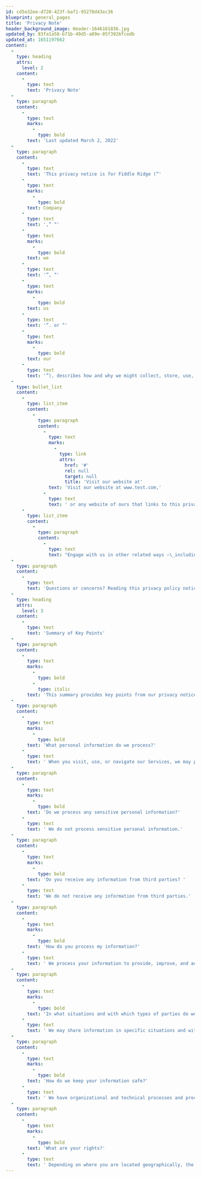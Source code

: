 ```yaml
---
id: cd5e32ee-d720-423f-baf1-95278d43ec36
blueprint: general_pages
title: 'Privacy Note'
header_background_image: Header-1646161836.jpg
updated_by: 83fa1a58-b71b-49d5-a89e-05f3926fcedb
updated_at: 1651197662
content:
  -
    type: heading
    attrs:
      level: 2
    content:
      -
        type: text
        text: 'Privacy Note'
  -
    type: paragraph
    content:
      -
        type: text
        marks:
          -
            type: bold
        text: 'Last updated March 2, 2022'
  -
    type: paragraph
    content:
      -
        type: text
        text: 'This privacy notice is for Fiddle Ridge (“'
      -
        type: text
        marks:
          -
            type: bold
        text: Company
      -
        type: text
        text: ',” “'
      -
        type: text
        marks:
          -
            type: bold
        text: we
      -
        type: text
        text: '”, “'
      -
        type: text
        marks:
          -
            type: bold
        text: us
      -
        type: text
        text: '”. or “'
      -
        type: text
        marks:
          -
            type: bold
        text: our
      -
        type: text
        text: '”), describes how and why we might collect, store, use, and/or share (“process”) your information when you use our services (“Services”), such as when you.'
  -
    type: bullet_list
    content:
      -
        type: list_item
        content:
          -
            type: paragraph
            content:
              -
                type: text
                marks:
                  -
                    type: link
                    attrs:
                      href: '#'
                      rel: null
                      target: null
                      title: 'Visit our website at'
                text: 'Visit our website at www.test.com,'
              -
                type: text
                text: ' or any website of ours that links to this privacy notice'
      -
        type: list_item
        content:
          -
            type: paragraph
            content:
              -
                type: text
                text: "Engage with us in other related ways —\_including any sales, marketing, or events"
  -
    type: paragraph
    content:
      -
        type: text
        text: 'Questions or concerns? Reading this privacy policy notice will help you understand your privacy rights and choices. If you do not agree with our polices and practices, please do not use our Services. If you have any questions or concerns, please contact us at________.'
  -
    type: heading
    attrs:
      level: 3
    content:
      -
        type: text
        text: 'Summary of Key Points'
  -
    type: paragraph
    content:
      -
        type: text
        marks:
          -
            type: bold
          -
            type: italic
        text: 'This summary provides key points from our privacy notice, but you have find more details about any of these topics by clicking link following each key point or by using our table of contents below to find the sections you are looking for. You can also click here to go directly to our table of content.'
  -
    type: paragraph
    content:
      -
        type: text
        marks:
          -
            type: bold
        text: 'What personal information do we process?'
      -
        type: text
        text: ' When you visit, use, or navigate our Services, we may process personal information depending on how you interact with Fiddle Ridge and the Services, the choices you make, and the products and features you use. Click here to learn more.'
  -
    type: paragraph
    content:
      -
        type: text
        marks:
          -
            type: bold
        text: 'Do we process any sensitive personal information?'
      -
        type: text
        text: ' We do not process sensitive personal information.'
  -
    type: paragraph
    content:
      -
        type: text
        marks:
          -
            type: bold
        text: 'Do you receive any information from third parties? '
      -
        type: text
        text: 'We do not receive any information from third parties.'
  -
    type: paragraph
    content:
      -
        type: text
        marks:
          -
            type: bold
        text: 'How do you process my information?'
      -
        type: text
        text: ' We process your information to provide, improve, and administer our Services, communicate with you, for security and fraud prevention, and to comply with law. We may also process your information for other purposes with your consent. We process your information only when we have a valid legal reason to do so. Click here to learn more.'
  -
    type: paragraph
    content:
      -
        type: text
        marks:
          -
            type: bold
        text: 'In what situations and with which types of parties do we share personal information?'
      -
        type: text
        text: ' We may share information in specific situations and with specific categories of third parties. Click here to learn more.'
  -
    type: paragraph
    content:
      -
        type: text
        marks:
          -
            type: bold
        text: 'How do we keep your information safe?'
      -
        type: text
        text: ' We have organizational and technical processes and procedures in place to protect your personal information. However, no electronic transmission over the internet or information storage technology can be guaranteed to be 100% secure, so we cannot promise or guarantee that hackers, cybercriminals, or other unauthorized third parties will not be able to defeat our security and improperly collect, access, steal, or modify your information. Click here to learn more.'
  -
    type: paragraph
    content:
      -
        type: text
        marks:
          -
            type: bold
        text: 'What are your rights?'
      -
        type: text
        text: ' Depending on where you are located geographically, the applicable privacy law may mean you have certain rights regarding your personal information. Click here to learn more.'
---
```

